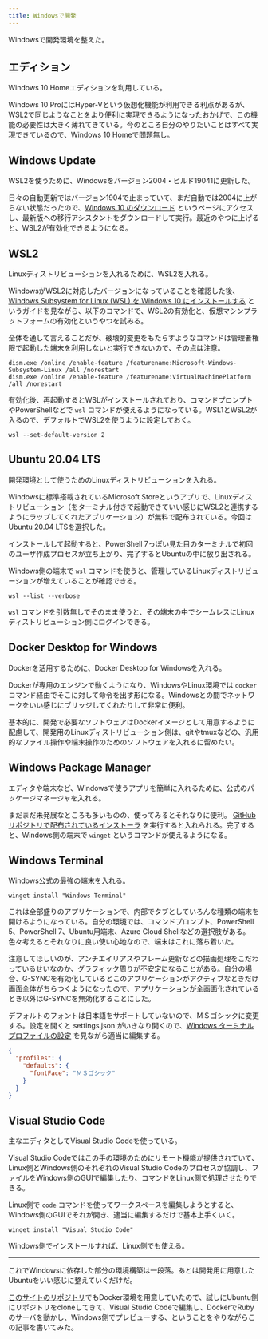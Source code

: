 ```yaml
---
title: Windowsで開発
---
```


Windowsで開発環境を整えた。

## エディション

Windows 10 Homeエディションを利用している。

Windows 10 ProにはHyper-Vという仮想化機能が利用できる利点があるが、WSL2で同じようなことをより便利に実現できるようになったおかげで、この機能の必要性は大きく薄れてきている。今のところ自分のやりたいことはすべて実現できているので、Windows 10 Homeで問題無し。

## Windows Update

WSL2を使うために、Windowsをバージョン2004・ビルド19041に更新した。

日々の自動更新ではバージョン1904で止まっていて、まだ自動では2004に上がらない状態だったので、[Windows 10 のダウンロード](https://www.microsoft.com/ja-jp/software-download/windows10) というページにアクセスし、最新版への移行アシスタントをダウンロードして実行。最近のやつに上げると、WSL2が有効化できるようになる。

## WSL2

Linuxディストリビューションを入れるために、WSL2を入れる。

WindowsがWSL2に対応したバージョンになっていることを確認した後、[Windows Subsystem for Linux (WSL) を Windows 10 にインストールする](https://docs.microsoft.com/ja-jp/windows/wsl/install-win10) というガイドを見ながら、以下のコマンドで、WSL2の有効化と、仮想マシンプラットフォームの有効化というやつを試みる。

全体を通して言えることだが、破壊的変更をもたらすようなコマンドは管理者権限で起動した端末を利用しないと実行できないので、その点は注意。

```
dism.exe /online /enable-feature /featurename:Microsoft-Windows-Subsystem-Linux /all /norestart
dism.exe /online /enable-feature /featurename:VirtualMachinePlatform /all /norestart
```

有効化後、再起動するとWSLがインストールされており、コマンドプロンプトやPowerShellなどで `wsl` コマンドが使えるようになっている。WSL1とWSL2が入るので、デフォルトでWSL2を使うように設定しておく。

```
wsl --set-default-version 2
```

## Ubuntu 20.04 LTS

開発環境として使うためのLinuxディストリビューションを入れる。

Windowsに標準搭載されているMicrosoft Storeというアプリで、Linuxディストリビューション（をターミナル付きで起動できていい感じにWSL2と連携するようにラップしてくれたアプリケーション）が無料で配布されている。今回はUbuntu 20.04 LTSを選択した。

インストールして起動すると、PowerShell 7っぽい見た目のターミナルで初回のユーザ作成プロセスが立ち上がり、完了するとUbuntuの中に放り出される。

Windows側の端末で `wsl` コマンドを使うと、管理しているLinuxディストリビューションが増えていることが確認できる。

```
wsl --list --verbose
```

`wsl` コマンドを引数無しでそのまま使うと、その端末の中でシームレスにLinuxディストリビューション側にログインできる。

## Docker Desktop for Windows

Dockerを活用するために、Docker Desktop for Windowsを入れる。

Dockerが専用のエンジンで動くようになり、WindowsやLinux環境では `docker` コマンド経由でそこに対して命令を出す形になる。Windowsとの間でネットワークをいい感じにブリッジしてくれたりして非常に便利。

基本的に、開発で必要なソフトウェアはDockerイメージとして用意するように配慮して、開発用のLinuxディストリビューション側は、gitやtmuxなどの、汎用的なファイル操作や端末操作のためのソフトウェアを入れるに留めたい。

## Windows Package Manager

エディタや端末など、Windowsで使うアプリを簡単に入れるために、公式のパッケージマネージャを入れる。

まだまだ未発展なところも多いものの、使ってみるとそれなりに便利。
[GitHubリポジトリで配布されているインストーラ](https://github.com/microsoft/winget-cli/releases) を実行すると入れられる。完了すると、Windows側の端末で `winget` というコマンドが使えるようになる。

## Windows Terminal

Windows公式の最強の端末を入れる。

```
winget install "Windows Terminal"
```

これは全部盛りのアプリケーションで、内部でタブとしていろんな種類の端末を開けるようになっている。自分の環境では、コマンドプロンプト、PowerShell 5、PowerShell 7、Ubuntu用端末、Azure Cloud Shellなどの選択肢がある。色々考えるとそれなりに良い使い心地なので、端末はこれに落ち着いた。

注意してほしいのが、アンチエイリアスやフレーム更新などの描画処理をこだわっているせいなのか、グラフィック周りが不安定になることがある。自分の場合、G-SYNCを有効化しているとこのアプリケーションがアクティブなときだけ画面全体がちらつくようになったので、アプリケーションが全画面化されているとき以外はG-SYNCを無効化することにした。

デフォルトのフォントは日本語をサポートしていないので、ＭＳゴシックに変更する。設定を開くと settings.json がいきなり開くので、[Windows ターミナル プロファイルの設定](https://docs.microsoft.com/ja-jp/windows/terminal/customize-settings/profile-settings) を見ながら適当に編集する。

```json
{
  "profiles": {
    "defaults": {
      "fontFace": "ＭＳゴシック"
    }
  }
}
```


## Visual Studio Code

主なエディタとしてVisual Studio Codeを使っている。

Visual Studio Codeではこの手の環境のためにリモート機能が提供されていて、Linux側とWindows側のそれぞれのVisual Studio Codeのプロセスが協調し、ファイルをWindows側のGUIで編集したり、コマンドをLinux側で処理させたりできる。

Linux側で `code` コマンドを使ってワークスペースを編集しようとすると、Windows側のGUIでそれが開き、適当に編集するだけで基本上手くいく。

```
winget install "Visual Studio Code"
```

Windows側でインストールすれば、Linux側でも使える。

---

これでWindowsに依存した部分の環境構築は一段落。あとは開発用に用意したUbuntuをいい感じに整えていくだけだ。

[このサイトのリポジトリ](https://github.com/r7kamura/r7kamura.com)でもDocker環境を用意していたので、試しにUbuntu側にリポジトリをcloneしてきて、Visual Studio Codeで編集し、DockerでRubyのサーバを動かし、Windows側でプレビューする、ということをやりながらこの記事を書いてみた。

